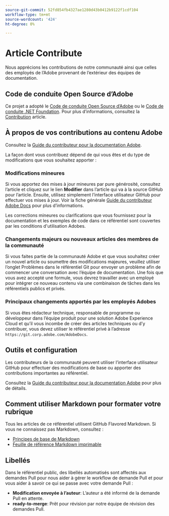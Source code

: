 ```yaml
---
source-git-commit: 52fd854fb4327ae1280d43b0412b9122f1cdf104
workflow-type: tm+mt
source-wordcount: '424'
ht-degree: 0%

---
```

# Article Contribute

Nous apprécions les contributions de notre communauté ainsi que celles des employés de l’Adobe provenant de l’extérieur des équipes de documentation.

## Code de conduite Open Source d’Adobe

Ce projet a adopté le [Code de conduite Open Source d’Adobe](code-of-conduct.md) ou le [Code de conduite .NET Foundation](https://dotnetfoundation.org/code-of-conduct). Pour plus d’informations, consultez la [Contribution](contributing.md) article.

## À propos de vos contributions au contenu Adobe

Consultez la [Guide du contributeur pour la documentation Adobe](https://experienceleague.adobe.com/docs/contributor/contributor-guide/introduction.html).

La façon dont vous contribuez dépend de qui vous êtes et du type de modifications que vous souhaitez apporter :

### Modifications mineures

Si vous apportez des mises à jour mineures par pure générosité, consultez l’article et cliquez sur le lien **Modifier** dans l’article qui va à la source GitHub pour l’article. Ensuite, utilisez simplement l’interface utilisateur GitHub pour effectuer vos mises à jour. Voir la fiche générale [Guide du contributeur Adobe Docs](https://experienceleague.adobe.com/docs/contributor/contributor-guide/introduction.html) pour plus d’informations.

Les corrections mineures ou clarifications que vous fournissez pour la documentation et les exemples de code dans ce référentiel sont couvertes par les conditions d&#39;utilisation Adobes.

### Changements majeurs ou nouveaux articles des membres de la communauté

Si vous faites partie de la communauté Adobe et que vous souhaitez créer un nouvel article ou soumettre des modifications majeures, veuillez utiliser l’onglet Problèmes dans le référentiel Git pour envoyer un problème afin de commencer une conversation avec l’équipe de documentation. Une fois que vous avez accepté une formule, vous devrez travailler avec un employé pour intégrer ce nouveau contenu via une combinaison de tâches dans les référentiels publics et privés.

<!--
If you submit a pull request with significant changes to documentation and code examples, you'll see a message in the pull request asking you to submit an online contribution license agreement (CLA). We need you to complete the online form before we can review your pull request.
-->

### Principaux changements apportés par les employés Adobes

Si vous êtes rédacteur technique, responsable de programme ou développeur dans l’équipe produit pour une solution Adobe Experience Cloud et qu’il vous incombe de créer des articles techniques ou d’y contribuer, vous devez utiliser le référentiel privé à l’adresse `https://git.corp.adobe.com/AdobeDocs`.

<!--Employees from other parts of the Adobe world should use the public repo for minor updates.-->

## Outils et configuration

Les contributeurs de la communauté peuvent utiliser l’interface utilisateur GitHub pour effectuer des modifications de base ou apporter des contributions importantes au référentiel.

Consultez la [Guide du contributeur pour la documentation Adobe](https://experienceleague.adobe.com/docs/contributor/contributor-guide/introduction.html) pour plus de détails.

## Comment utiliser Markdown pour formater votre rubrique

Tous les articles de ce référentiel utilisent GitHub Flavored Markdown. Si vous ne connaissez pas Markdown, consultez :

* [Principes de base de Markdown](https://help.github.com/articles/getting-started-with-writing-and-formatting-on-github/)
* [Feuille de référence Markdown imprimable](https://guides.github.com/pdfs/markdown-cheatsheet-online.pdf)

## Libellés

Dans le référentiel public, des libellés automatisés sont affectés aux demandes Pull pour nous aider à gérer le workflow de demande Pull et pour vous aider à savoir ce qui se passe avec votre demande Pull :

* **Modification envoyée à l’auteur**: L’auteur a été informé de la demande Pull en attente.
* **ready-to-merge**: Prêt pour révision par notre équipe de révision des demandes Pull.
